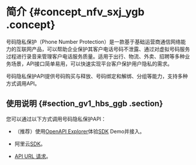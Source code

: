 # 简介 {#concept_nfv_sxj_ygb .concept}

号码隐私保护（Phone Number Protection）是一款基于基础运营商通信网络能力的互联网产品，可以帮助企业保护其客户电话号码不泄露、通过对虚拟号码服务过程进行录音来管理客户电话服务质量。适用于出行、物流、外卖、招聘等多种业务场景，API接口简单易用，可以快速实现平台客户保护用户隐私的需求。

号码隐私保护API提供号码购买与释放、号码绑定和解绑、分组等能力，支持多种方式调用API。

## 使用说明 {#section_gv1_hbs_ggb .section}

您可以通过以下方式调用号码隐私保护API：

-   （推荐）使用[OpenAPI Explorer](https://api.aliyun.com/#/?product=Dyplsapi&api=QueryRecordFileDownloadUrl)体验[SDK](../../../../cn.zh-CN/SDK参考（新版）/SDK简介.md) Demo并接入。

-   阿里云[SDK](../../../../cn.zh-CN/SDK参考（新版）/SDK简介.md)。

-   [API URL 请求](cn.zh-CN/API参考/HTTP调用方式/简介.md)。


